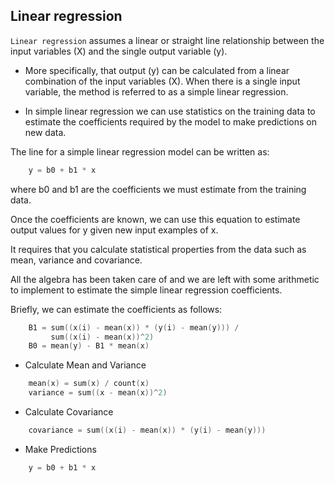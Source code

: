 ## Linear regression

`Linear regression` assumes a linear or straight line relationship between the input variables (X) and the single output variable (y).

* More specifically, that output (y) can be calculated from a linear combination of the input variables (X). When there is a single input variable, the method is referred to as a simple linear regression.

* In simple linear regression we can use statistics on the training data to estimate the coefficients required by the model to make predictions on new data.

The line for a simple linear regression model can be written as:
```C++
    y = b0 + b1 * x
```
where b0 and b1 are the coefficients we must estimate from the training data.

Once the coefficients are known, we can use this equation to estimate output values for y given new input examples of x.

It requires that you calculate statistical properties from the data such as mean, variance and covariance.

All the algebra has been taken care of and we are left with some arithmetic to implement to estimate the simple linear regression coefficients.

Briefly, we can estimate the coefficients as follows:
```C++
    B1 = sum((x(i) - mean(x)) * (y(i) - mean(y))) / 
         sum((x(i) - mean(x))^2)
    B0 = mean(y) - B1 * mean(x)
```

* Calculate Mean and Variance
```C++
    mean(x) = sum(x) / count(x)
    variance = sum((x - mean(x))^2)
```
* Calculate Covariance
```C++
    covariance = sum((x(i) - mean(x)) * (y(i) - mean(y)))
```
* Make Predictions
```C++
    y = b0 + b1 * x
```

